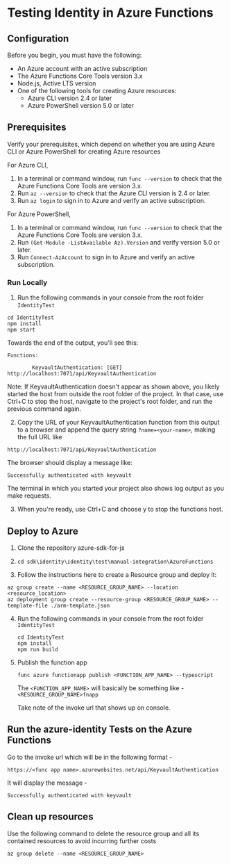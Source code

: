 # Testing Identity in Azure Functions

## Configuration

Before you begin, you must have the following:

- An Azure account with an active subscription
- The Azure Functions Core Tools version 3.x
- Node.js, Active LTS version
- One of the following tools for creating Azure resources:
  - Azure CLI version 2.4 or later
  - Azure PowerShell version 5.0 or later

## Prerequisites

Verify your prerequisites, which depend on whether you are using Azure CLI or Azure PowerShell for creating Azure resources

For Azure CLI,

1. In a terminal or command window, run `func --version` to check that the Azure Functions Core Tools are version 3.x.
2. Run `az --version` to check that the Azure CLI version is 2.4 or later.
3. Run `az login` to sign in to Azure and verify an active subscription.

For Azure PowerShell,

1. In a terminal or command window, run `func --version` to check that the Azure Functions Core Tools are version 3.x.
2. Run `(Get-Module -ListAvailable Az).Version` and verify version 5.0 or later.
3. Run `Connect-AzAccount` to sign in to Azure and verify an active subscription.

### Run Locally

1. Run the following commands in your console from the root folder `IdentityTest`

```
cd IdentityTest
npm install
npm start
```

Towards the end of the output, you'll see this:

```
Functions:

        KeyvaultAuthentication: [GET] http://localhost:7071/api/KeyvaultAuthentication
```

Note:
If KeyvaultAuthentication doesn't appear as shown above, you likely started the host from outside the root folder of the project. In that case, use Ctrl+C to stop the host, navigate to the project's root folder, and run the previous command again.

2. Copy the URL of your KeyvaultAuthentication function from this output to a browser and append the query string `?name=<your-name>`, making the full URL like

```
http://localhost:7071/api/KeyvaultAuthentication
```

The browser should display a message like:

```
Successfully authenticated with keyvault
```

The terminal in which you started your project also shows log output as you make requests.

3. When you're ready, use Ctrl+C and choose y to stop the functions host.

## Deploy to Azure

1. Clone the repository azure-sdk-for-js

2. `cd sdk\identity\identity\test\manual-integration\AzureFunctions`

3. Follow the instructions here to create a Resource group and deploy it:

```
az group create --name <RESOURCE_GROUP_NAME> --location <resource_location>
az deployment group create --resource-group <RESOURCE_GROUP_NAME> --template-file ./arm-template.json
```

4. Run the following commands in your console from the root folder `IdentityTest`

   ```
   cd IdentityTest
   npm install
   npm run build
   ```

5. Publish the function app

   ```
   func azure functionapp publish <FUNCTION_APP_NAME> --typescript
   ```

   The `<FUNCTION_APP_NAME>` will basically be something like - `<RESOURCE_GROUP_NAME>fnapp`

   Take note of the invoke url that shows up on console.

## Run the azure-identity Tests on the Azure Functions

Go to the invoke url which will be in the following format -

```
https://<func app name>.azurewebsites.net/api/KeyvaultAuthentication
```

It will display the message -

```
Successfully authenticated with keyvault
```

## Clean up resources

Use the following command to delete the resource group and all its contained resources to avoid incurring further costs

`az group delete --name <RESOURCE_GROUP_NAME>`
